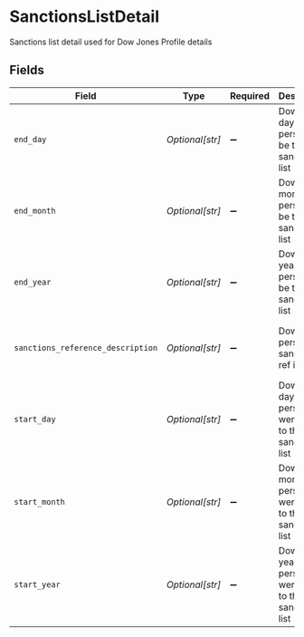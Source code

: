 # SanctionsListDetail

Sanctions list detail used for Dow Jones Profile details


## Fields

| Field                                                    | Type                                                     | Required                                                 | Description                                              | Example                                                  |
| -------------------------------------------------------- | -------------------------------------------------------- | -------------------------------------------------------- | -------------------------------------------------------- | -------------------------------------------------------- |
| `end_day`                                                | *Optional[str]*                                          | :heavy_minus_sign:                                       | Dow Jones day persons will be taken off sanctions list   | 1                                                        |
| `end_month`                                              | *Optional[str]*                                          | :heavy_minus_sign:                                       | Dow Jones month persons will be taken off sanctions list | June                                                     |
| `end_year`                                               | *Optional[str]*                                          | :heavy_minus_sign:                                       | Dow Jones year persons will be taken off sanctions list  | 2025                                                     |
| `sanctions_reference_description`                        | *Optional[str]*                                          | :heavy_minus_sign:                                       | Dow Jones persons sanctions ref id                       | OFAC - Specially Designated National List                |
| `start_day`                                              | *Optional[str]*                                          | :heavy_minus_sign:                                       | Dow Jones day persons were added to the sanctions list   | 1                                                        |
| `start_month`                                            | *Optional[str]*                                          | :heavy_minus_sign:                                       | Dow Jones month persons were added to the sanctions list | June                                                     |
| `start_year`                                             | *Optional[str]*                                          | :heavy_minus_sign:                                       | Dow Jones year persons were added to the sanctions list  | 2020                                                     |